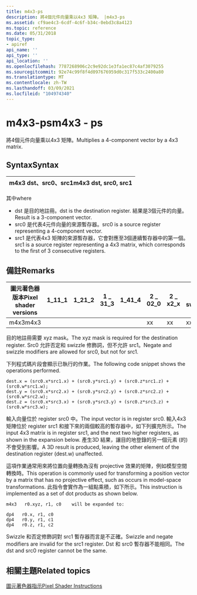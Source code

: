 ```yaml
---
title: m4x3-ps
description: 將4個元件向量乘以4x3 矩陣。 |m4x3-ps
ms.assetid: cf9ae4c3-6cdf-4c6f-b34c-0ebd3c8a4123
ms.topic: reference
ms.date: 05/31/2018
topic_type:
- apiref
api_name: ''
api_type: ''
api_location: ''
ms.openlocfilehash: 7787268906c2c9e92dc1e3fa1ec87c4af3079255
ms.sourcegitcommit: 92e74c99f8f4d097676959d0c317f533c2400a80
ms.translationtype: MT
ms.contentlocale: zh-TW
ms.lasthandoff: 03/09/2021
ms.locfileid: "104974340"
---
```

# <a name="m4x3---ps"></a><span data-ttu-id="938a9-104">m4x3-ps</span><span class="sxs-lookup"><span data-stu-id="938a9-104">m4x3 - ps</span></span>

<span data-ttu-id="938a9-105">將4個元件向量乘以4x3 矩陣。</span><span class="sxs-lookup"><span data-stu-id="938a9-105">Multiplies a 4-component vector by a 4x3 matrix.</span></span>

## <a name="syntax"></a><span data-ttu-id="938a9-106">Syntax</span><span class="sxs-lookup"><span data-stu-id="938a9-106">Syntax</span></span>



| <span data-ttu-id="938a9-107">m4x3 dst、src0、src1</span><span class="sxs-lookup"><span data-stu-id="938a9-107">m4x3 dst, src0, src1</span></span> |
|----------------------|



 

<span data-ttu-id="938a9-108">其中</span><span class="sxs-lookup"><span data-stu-id="938a9-108">where</span></span>

-   <span data-ttu-id="938a9-109">dst 是目的地註冊。</span><span class="sxs-lookup"><span data-stu-id="938a9-109">dst is the destination register.</span></span> <span data-ttu-id="938a9-110">結果是3個元件的向量。</span><span class="sxs-lookup"><span data-stu-id="938a9-110">Result is a 3-component vector.</span></span>
-   <span data-ttu-id="938a9-111">src0 是代表4元件向量的來源暫存器。</span><span class="sxs-lookup"><span data-stu-id="938a9-111">src0 is a source register representing a 4-component vector.</span></span>
-   <span data-ttu-id="938a9-112">src1 是代表4x3 矩陣的來源暫存器，它會對應至3個連續暫存器中的第一個。</span><span class="sxs-lookup"><span data-stu-id="938a9-112">src1 is a source register representing a 4x3 matrix, which corresponds to the first of 3 consecutive registers.</span></span>

## <a name="remarks"></a><span data-ttu-id="938a9-113">備註</span><span class="sxs-lookup"><span data-stu-id="938a9-113">Remarks</span></span>



| <span data-ttu-id="938a9-114">圖元著色器版本</span><span class="sxs-lookup"><span data-stu-id="938a9-114">Pixel shader versions</span></span> | <span data-ttu-id="938a9-115">1\_1</span><span class="sxs-lookup"><span data-stu-id="938a9-115">1\_1</span></span> | <span data-ttu-id="938a9-116">1\_2</span><span class="sxs-lookup"><span data-stu-id="938a9-116">1\_2</span></span> | <span data-ttu-id="938a9-117">1 \_ 3</span><span class="sxs-lookup"><span data-stu-id="938a9-117">1\_3</span></span> | <span data-ttu-id="938a9-118">1\_4</span><span class="sxs-lookup"><span data-stu-id="938a9-118">1\_4</span></span> | <span data-ttu-id="938a9-119">2 \_ 0</span><span class="sxs-lookup"><span data-stu-id="938a9-119">2\_0</span></span> | <span data-ttu-id="938a9-120">2 \_ x</span><span class="sxs-lookup"><span data-stu-id="938a9-120">2\_x</span></span> | <span data-ttu-id="938a9-121">2個 \_ sw</span><span class="sxs-lookup"><span data-stu-id="938a9-121">2\_sw</span></span> | <span data-ttu-id="938a9-122">3 \_ 0</span><span class="sxs-lookup"><span data-stu-id="938a9-122">3\_0</span></span> | <span data-ttu-id="938a9-123">3個 \_ sw</span><span class="sxs-lookup"><span data-stu-id="938a9-123">3\_sw</span></span> |
|-----------------------|------|------|------|------|------|------|-------|------|-------|
| <span data-ttu-id="938a9-124">m4x3</span><span class="sxs-lookup"><span data-stu-id="938a9-124">m4x3</span></span>                  |      |      |      |      | <span data-ttu-id="938a9-125">x</span><span class="sxs-lookup"><span data-stu-id="938a9-125">x</span></span>    | <span data-ttu-id="938a9-126">x</span><span class="sxs-lookup"><span data-stu-id="938a9-126">x</span></span>    | <span data-ttu-id="938a9-127">x</span><span class="sxs-lookup"><span data-stu-id="938a9-127">x</span></span>     | <span data-ttu-id="938a9-128">x</span><span class="sxs-lookup"><span data-stu-id="938a9-128">x</span></span>    | <span data-ttu-id="938a9-129">x</span><span class="sxs-lookup"><span data-stu-id="938a9-129">x</span></span>     |



 

<span data-ttu-id="938a9-130">目的地註冊需要 xyz mask。</span><span class="sxs-lookup"><span data-stu-id="938a9-130">The xyz mask is required for the destination register.</span></span> <span data-ttu-id="938a9-131">Src0 允許否定和 swizzle 修飾詞，但不允許 src1。</span><span class="sxs-lookup"><span data-stu-id="938a9-131">Negate and swizzle modifiers are allowed for src0, but not for src1.</span></span>

<span data-ttu-id="938a9-132">下列程式碼片段會顯示已執行的作業。</span><span class="sxs-lookup"><span data-stu-id="938a9-132">The following code snippet shows the operations performed.</span></span>


```
dest.x = (src0.x*src1.x) + (src0.y*src1.y) + (src0.z*src1.z) + (src0.w*src1.w);
dest.y = (src0.x*src2.x) + (src0.y*src2.y) + (src0.z*src2.z) + (src0.w*src2.w);
dest.z = (src0.x*src3.x) + (src0.y*src3.y) + (src0.z*src3.z) + (src0.w*src3.w);
```



<span data-ttu-id="938a9-133">輸入向量位於 register src0 中。</span><span class="sxs-lookup"><span data-stu-id="938a9-133">The input vector is in register src0.</span></span> <span data-ttu-id="938a9-134">輸入4x3 矩陣位於 register src1 和接下來的兩個較高的暫存器中，如下列擴充所示。</span><span class="sxs-lookup"><span data-stu-id="938a9-134">The input 4x3 matrix is in register src1, and the next two higher registers, as shown in the expansion below.</span></span> <span data-ttu-id="938a9-135">產生3D 結果，讓目的地登錄的另一個元素 (的) 不會受到影響。</span><span class="sxs-lookup"><span data-stu-id="938a9-135">A 3D result is produced, leaving the other element of the destination register (dest.w) unaffected.</span></span>

<span data-ttu-id="938a9-136">這項作業通常用來將位置向量轉換為沒有 projective 效果的矩陣，例如模型空間轉換時。</span><span class="sxs-lookup"><span data-stu-id="938a9-136">This operation is commonly used for transforming a position vector by a matrix that has no projective effect, such as occurs in model-space transformations.</span></span> <span data-ttu-id="938a9-137">此指令會實作為一組點乘積，如下所示。</span><span class="sxs-lookup"><span data-stu-id="938a9-137">This instruction is implemented as a set of dot products as shown below.</span></span>


```
m4x3   r0.xyz, r1, c0    will be expanded to:

dp4   r0.x, r1, c0
dp4   r0.y, r1, c1
dp4   r0.z, r1, c2
```



<span data-ttu-id="938a9-138">Swizzle 和否定修飾詞對 src1 暫存器而言是不正確。</span><span class="sxs-lookup"><span data-stu-id="938a9-138">Swizzle and negate modifiers are invalid for the src1 register.</span></span> <span data-ttu-id="938a9-139">Dst 和 src0 暫存器不能相同。</span><span class="sxs-lookup"><span data-stu-id="938a9-139">The dst and src0 register cannot be the same.</span></span>

## <a name="related-topics"></a><span data-ttu-id="938a9-140">相關主題</span><span class="sxs-lookup"><span data-stu-id="938a9-140">Related topics</span></span>

<dl> <dt>

[<span data-ttu-id="938a9-141">圖元著色器指示</span><span class="sxs-lookup"><span data-stu-id="938a9-141">Pixel Shader Instructions</span></span>](dx9-graphics-reference-asm-ps-instructions.md)
</dt> </dl>

 

 




